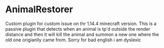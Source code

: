# AnimalRestorer
Custom plugin for custom issue on thr 1.14.4 minecraft version.
This is a passive plugin that detects when an animal is tp'd outside the render distance and then it will
kill the animal and summon a new one where the old one origianlly came from.
Sorry for bad english i am dyslexic
